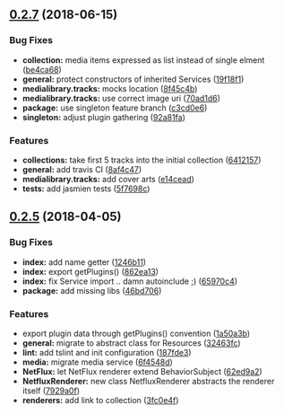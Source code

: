 <a name="0.2.7"></a>
## [0.2.7](https://github.com/wzr1337/rsi-plugins.media/compare/0.2.6...0.2.7) (2018-06-15)


### Bug Fixes

* **collection:** media items expressed as list instead of single elment ([be4ca68](https://github.com/wzr1337/rsi-plugins.media/commit/be4ca68))
* **general:** protect constructors of inherited Services ([19f18f1](https://github.com/wzr1337/rsi-plugins.media/commit/19f18f1))
* **medialibrary.tracks:** mocks location ([8f45c4b](https://github.com/wzr1337/rsi-plugins.media/commit/8f45c4b))
* **medialibrary.tracks:** use correct image uri ([70ad1d6](https://github.com/wzr1337/rsi-plugins.media/commit/70ad1d6))
* **package:** use singleton feature branch ([c3cd0e6](https://github.com/wzr1337/rsi-plugins.media/commit/c3cd0e6))
* **singleton:** adjust plugin gathering ([92a81fa](https://github.com/wzr1337/rsi-plugins.media/commit/92a81fa))


### Features

* **collections:** take first 5 tracks into the initial collection ([6412157](https://github.com/wzr1337/rsi-plugins.media/commit/6412157))
* **general:** add travis CI ([8af4c47](https://github.com/wzr1337/rsi-plugins.media/commit/8af4c47))
* **medialibrary.tracks:** add cover arts ([e14cead](https://github.com/wzr1337/rsi-plugins.media/commit/e14cead))
* **tests:** add jasmien tests ([5f7698c](https://github.com/wzr1337/rsi-plugins.media/commit/5f7698c))



<a name="0.2.5"></a>
## [0.2.5](https://github.com/wzr1337/rsi-plugins.media/compare/0.2.4...0.2.5) (2018-04-05)


### Bug Fixes

* **index:** add name getter ([1246b11](https://github.com/wzr1337/rsi-plugins.media/commit/1246b11))
* **index:** export getPlugins() ([862ea13](https://github.com/wzr1337/rsi-plugins.media/commit/862ea13))
* **index:** fix Service import .. damn autoinclude ;) ([65970c4](https://github.com/wzr1337/rsi-plugins.media/commit/65970c4))
* **package:** add missing libs ([46bd706](https://github.com/wzr1337/rsi-plugins.media/commit/46bd706))


### Features

* export plugin data through getPlugins() convention ([1a50a3b](https://github.com/wzr1337/rsi-plugins.media/commit/1a50a3b))
* **general:** migrate to abstract class for Resources ([32463fc](https://github.com/wzr1337/rsi-plugins.media/commit/32463fc))
* **lint:** add tslint and init configuration ([187fde3](https://github.com/wzr1337/rsi-plugins.media/commit/187fde3))
* **media:** migrate media service ([6f4548d](https://github.com/wzr1337/rsi-plugins.media/commit/6f4548d))
* **NetFlux:** let NetFlux renderer extend BehaviorSubject ([62ed9a2](https://github.com/wzr1337/rsi-plugins.media/commit/62ed9a2))
* **NetfluxRenderer:** new class NetfluxRenderer abstracts the renderer itself ([7929a0f](https://github.com/wzr1337/rsi-plugins.media/commit/7929a0f))
* **renderers:** add link to collection ([3fc0e4f](https://github.com/wzr1337/rsi-plugins.media/commit/3fc0e4f))



